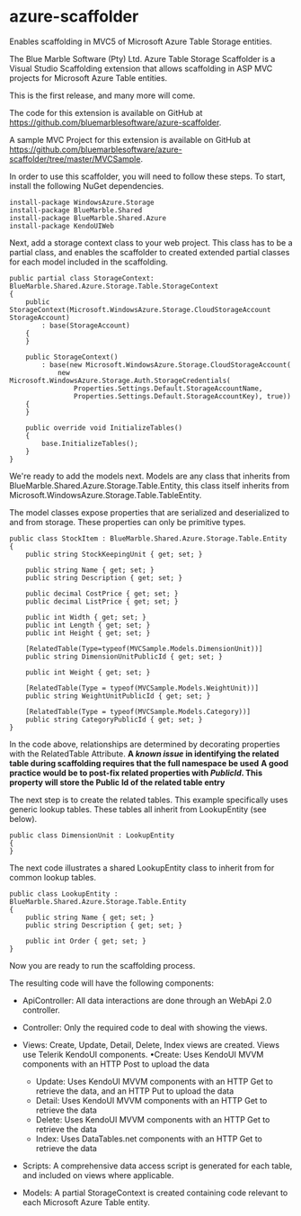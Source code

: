 azure-scaffolder
================

Enables scaffolding in MVC5 of Microsoft Azure Table Storage entities.

The Blue Marble Software (Pty) Ltd. Azure Table Storage Scaffolder is a Visual Studio Scaffolding extension that allows scaffolding in ASP MVC projects for Microsoft Azure Table entities.

This is the first release, and many more will come.

The code for this extension is available on GitHub at https://github.com/bluemarblesoftware/azure-scaffolder.

A sample MVC Project for this extension is available on GitHub at https://github.com/bluemarblesoftware/azure-scaffolder/tree/master/MVCSample.

In order to use this scaffolder, you will need to follow these steps. To start, install the following NuGet dependencies.

```
install-package WindowsAzure.Storage
install-package BlueMarble.Shared
install-package BlueMarble.Shared.Azure
install-package KendoUIWeb
```

Next, add a storage context class to your web project. This class has to be a partial class, and enables the scaffolder to created extended partial classes for each model included in the scaffolding.

```
public partial class StorageContext: BlueMarble.Shared.Azure.Storage.Table.StorageContext
{
    public StorageContext(Microsoft.WindowsAzure.Storage.CloudStorageAccount StorageAccount)
        : base(StorageAccount)
    {
    }

    public StorageContext()
        : base(new Microsoft.WindowsAzure.Storage.CloudStorageAccount(
            new Microsoft.WindowsAzure.Storage.Auth.StorageCredentials(
                Properties.Settings.Default.StorageAccountName,
                Properties.Settings.Default.StorageAccountKey), true))
    {
    }

    public override void InitializeTables()
    {
        base.InitializeTables();
    }
}
```

We're ready to add the models next. Models are any class that inherits from BlueMarble.Shared.Azure.Storage.Table.Entity, this class itself inherits from Microsoft.WindowsAzure.Storage.Table.TableEntity. 

The model classes expose properties that are serialized and deserialized to and from storage. These properties can only be primitive types.

```
public class StockItem : BlueMarble.Shared.Azure.Storage.Table.Entity
{
    public string StockKeepingUnit { get; set; }

    public string Name { get; set; }
    public string Description { get; set; }

    public decimal CostPrice { get; set; }
    public decimal ListPrice { get; set; }

    public int Width { get; set; }
    public int Length { get; set; }
    public int Height { get; set; }

    [RelatedTable(Type=typeof(MVCSample.Models.DimensionUnit))]
    public string DimensionUnitPublicId { get; set; }

    public int Weight { get; set; }

    [RelatedTable(Type = typeof(MVCSample.Models.WeightUnit))]
    public string WeightUnitPublicId { get; set; }

    [RelatedTable(Type = typeof(MVCSample.Models.Category))]
    public string CategoryPublicId { get; set; }
}
```

In the code above, relationships are determined by decorating properties with the RelatedTable Attribute. 
**A *known issue* in identifying the related table during scaffolding requires that the full namespace be used**
**A good practice would be to post-fix related properties with *PublicId*. This property will store the Public Id of the related table entry**

The next step is to create the related tables. This example specifically uses generic lookup tables. These tables all inherit from LookupEntity (see below).

```
public class DimensionUnit : LookupEntity
{
}
```

The next code illustrates a shared LookupEntity class to inherit from for common lookup tables.

```
public class LookupEntity : BlueMarble.Shared.Azure.Storage.Table.Entity
{
    public string Name { get; set; }
    public string Description { get; set; }

    public int Order { get; set; }
}
```

Now you are ready to run the scaffolding process. 

The resulting code will have the following components:
- ApiController: All data interactions are done through an WebApi 2.0 controller. 
- Controller: Only the required code to deal with showing the views. 
- Views: Create, Update, Detail, Delete, Index views are created. Views use Telerik KendoUI components. •Create: Uses KendoUI MVVM components with an HTTP Post to upload the data 
  - Update: Uses KendoUI MVVM components with an HTTP Get to retrieve the data, and an HTTP Put to upload the data 
  - Detail: Uses KendoUI MVVM components with an HTTP Get to retrieve the data 
  - Delete: Uses KendoUI MVVM components with an HTTP Get to retrieve the data 
  - Index: Uses DataTables.net components with an HTTP Get to retrieve the data 

- Scripts: A comprehensive data access script is generated for each table, and included on views where applicable. 
- Models: A partial StorageContext is created containing code relevant to each Microsoft Azure Table entity. 
